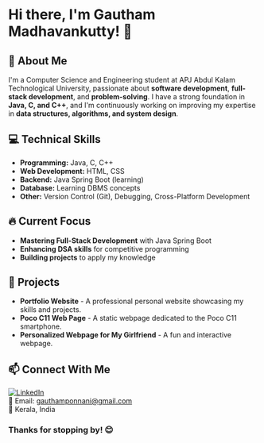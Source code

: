 # Hi there, I'm Gautham Madhavankutty! 👋

## 🚀 About Me
I'm a Computer Science and Engineering student at APJ Abdul Kalam Technological University, passionate about **software development**, **full-stack development**, and **problem-solving**. I have a strong foundation in **Java, C, and C++**, and I'm continuously working on improving my expertise in **data structures, algorithms, and system design**.

## 💻 Technical Skills
- **Programming:** Java, C, C++  
- **Web Development:** HTML, CSS  
- **Backend:** Java Spring Boot (learning)  
- **Database:** Learning DBMS concepts  
- **Other:** Version Control (Git), Debugging, Cross-Platform Development

## 🔥 Current Focus
- **Mastering Full-Stack Development** with Java Spring Boot  
- **Enhancing DSA skills** for competitive programming  
- **Building projects** to apply my knowledge

## 📂 Projects
- **Portfolio Website** - A professional personal website showcasing my skills and projects.
- **Poco C11 Web Page** - A static webpage dedicated to the Poco C11 smartphone.
- **Personalized Webpage for My Girlfriend** - A fun and interactive webpage.

## 📫 Connect With Me
[![LinkedIn](https://img.shields.io/badge/LinkedIn-Connect-blue?style=flat&logo=linkedin)](https://linkedin.com/in/gthm)  
📧 Email: gauthamponnani@gmail.com  
📍 Kerala, India


### Thanks for stopping by! 😊
